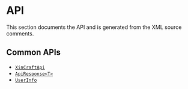 # API

This section documents the API and is generated from the XML source comments.

## Common APIs

- [`XinCraftApi`](XinCraftSharp.Core.XinCraftApi.yml)
- [`ApiResponse<T>`](XinCraftSharp.Core.ApiResponse-1.yml)
- [`UserInfo`](XinCraftSharp.Endpoints.Player.UserInfo.yml)
